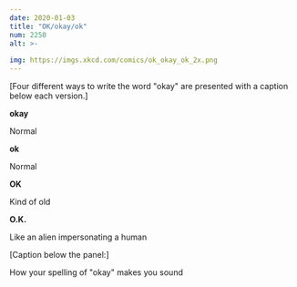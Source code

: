 ```yaml
---
date: 2020-01-03
title: "OK/okay/ok"
num: 2250
alt: >-
  
img: https://imgs.xkcd.com/comics/ok_okay_ok_2x.png
---
```

[Four different ways to write the word "okay" are presented with a caption below each version.]

**okay**

Normal

**ok**

Normal

**OK**

Kind of old

**O.K.**

Like an alien impersonating a human

[Caption below the panel:]

How your spelling of "okay" makes you sound